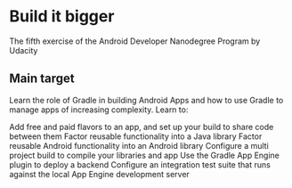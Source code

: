 # Build it bigger
The fifth exercise of the Android Developer Nanodegree Program by Udacity

## Main target
Learn the role of Gradle in building Android Apps and how to use Gradle to manage apps of increasing complexity. 
Learn to:

Add free and paid flavors to an app, and set up your build to share code between them
Factor reusable functionality into a Java library
Factor reusable Android functionality into an Android library
Configure a multi project build to compile your libraries and app
Use the Gradle App Engine plugin to deploy a backend
Configure an integration test suite that runs against the local App Engine development server